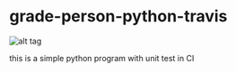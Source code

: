 # grade-person-python-travis

![alt tag](https://travis-ci.org/dadalee51/grade-person-python-travis.svg?branch=master)

this is a simple python program with unit test in CI

